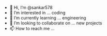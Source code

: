 - 👋 Hi, I’m @sankar578
- 👀 I’m interested in ... coding
- 🌱 I’m currently learning ... engineering
- 💞️ I’m looking to collaborate on ... new projects
- 📫 How to reach me ...

<!---
sankar578/sankar578 is a ✨ special ✨ repository because its `README.md` (this file) appears on your GitHub profile.
You can click the Preview link to take a look at your changes.
--->
